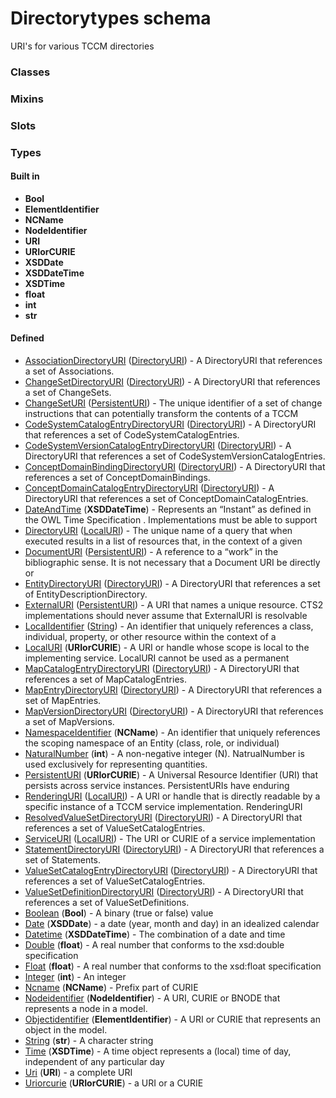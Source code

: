 
# Directorytypes schema


URI's for various TCCM directories


### Classes


### Mixins


### Slots


### Types


#### Built in

 * **Bool**
 * **ElementIdentifier**
 * **NCName**
 * **NodeIdentifier**
 * **URI**
 * **URIorCURIE**
 * **XSDDate**
 * **XSDDateTime**
 * **XSDTime**
 * **float**
 * **int**
 * **str**

#### Defined

 * [AssociationDirectoryURI](types/AssociationDirectoryURI.md)  ([DirectoryURI](types/DirectoryURI.md))  - A DirectoryURI that references a set of Associations.
 * [ChangeSetDirectoryURI](types/ChangeSetDirectoryURI.md)  ([DirectoryURI](types/DirectoryURI.md))  - A DirectoryURI that references a set of ChangeSets.
 * [ChangeSetURI](types/ChangeSetURI.md)  ([PersistentURI](types/PersistentURI.md))  - The unique identifier of a set of change instructions that can potentially transform the contents of a TCCM
 * [CodeSystemCatalogEntryDirectoryURI](types/CodeSystemCatalogEntryDirectoryURI.md)  ([DirectoryURI](types/DirectoryURI.md))  - A DirectoryURI that references a set of CodeSystemCatalogEntries.
 * [CodeSystemVersionCatalogEntryDirectoryURI](types/CodeSystemVersionCatalogEntryDirectoryURI.md)  ([DirectoryURI](types/DirectoryURI.md))  - A DirectoryURI that references a set of CodeSystemVersionCatalogEntries.
 * [ConceptDomainBindingDirectoryURI](types/ConceptDomainBindingDirectoryURI.md)  ([DirectoryURI](types/DirectoryURI.md))  - A DirectoryURI that references a set of ConceptDomainBindings.
 * [ConceptDomainCatalogEntryDirectoryURI](types/ConceptDomainCatalogEntryDirectoryURI.md)  ([DirectoryURI](types/DirectoryURI.md))  - A DirectoryURI that references a set of ConceptDomainCatalogEntries.
 * [DateAndTime](types/DateAndTime.md)  (**XSDDateTime**)  - Represents an “Instant” as defined in the OWL Time Specification . Implementations must be able to support
 * [DirectoryURI](types/DirectoryURI.md)  ([LocalURI](types/LocalURI.md))  - The unique name of a query that when executed results in a list of resources that, in the context of a given
 * [DocumentURI](types/DocumentURI.md)  ([PersistentURI](types/PersistentURI.md))  - A reference to a “work” in the bibliographic sense. It is not necessary that a Document URI be directly or
 * [EntityDirectoryURI](types/EntityDirectoryURI.md)  ([DirectoryURI](types/DirectoryURI.md))  - A DirectoryURI that references a set of EntityDescriptionDirectory.
 * [ExternalURI](types/ExternalURI.md)  ([PersistentURI](types/PersistentURI.md))  - A URI that names a unique resource. CTS2 implementations should never assume that ExternalURI is resolvable
 * [LocalIdentifier](types/LocalIdentifier.md)  ([String](types/String.md))  - An identifier that uniquely references a class, individual, property, or other resource within the context of a
 * [LocalURI](types/LocalURI.md)  (**URIorCURIE**)  - A URI or handle whose scope is local to the implementing service. LocalURI cannot be used as a permanent
 * [MapCatalogEntryDirectoryURI](types/MapCatalogEntryDirectoryURI.md)  ([DirectoryURI](types/DirectoryURI.md))  - A DirectoryURI that references a set of MapCatalogEntries.
 * [MapEntryDirectoryURI](types/MapEntryDirectoryURI.md)  ([DirectoryURI](types/DirectoryURI.md))  - A DirectoryURI that references a set of MapEntries.
 * [MapVersionDirectoryURI](types/MapVersionDirectoryURI.md)  ([DirectoryURI](types/DirectoryURI.md))  - A DirectoryURI that references a set of MapVersions.
 * [NamespaceIdentifier](types/NamespaceIdentifier.md)  (**NCName**)  - An identifier that uniquely references the scoping namespace of an Entity (class, role, or individual)
 * [NaturalNumber](types/NaturalNumber.md)  (**int**)  - A non-negative integer (N). NatrualNumber is used exclusively for representing quantities.
 * [PersistentURI](types/PersistentURI.md)  (**URIorCURIE**)  - A Universal Resource Identifier (URI) that persists across service instances. PersistentURIs have enduring
 * [RenderingURI](types/RenderingURI.md)  ([LocalURI](types/LocalURI.md))  - A URI or handle that is directly readable by a specific instance of a TCCM service implementation. RenderingURI
 * [ResolvedValueSetDirectoryURI](types/ResolvedValueSetDirectoryURI.md)  ([DirectoryURI](types/DirectoryURI.md))  - A DirectoryURI that references a set of ValueSetCatalogEntries.
 * [ServiceURI](types/ServiceURI.md)  ([LocalURI](types/LocalURI.md))  - The URI or CURIE of a service implementation
 * [StatementDirectoryURI](types/StatementDirectoryURI.md)  ([DirectoryURI](types/DirectoryURI.md))  - A DirectoryURI that references a set of Statements.
 * [ValueSetCatalogEntryDirectoryURI](types/ValueSetCatalogEntryDirectoryURI.md)  ([DirectoryURI](types/DirectoryURI.md))  - A DirectoryURI that references a set of ValueSetCatalogEntries.
 * [ValueSetDefinitionDirectoryURI](types/ValueSetDefinitionDirectoryURI.md)  ([DirectoryURI](types/DirectoryURI.md))  - A DirectoryURI that references a set of ValueSetDefinitions.
 * [Boolean](types/Boolean.md)  (**Bool**)  - A binary (true or false) value
 * [Date](types/Date.md)  (**XSDDate**)  - a date (year, month and day) in an idealized calendar
 * [Datetime](types/Datetime.md)  (**XSDDateTime**)  - The combination of a date and time
 * [Double](types/Double.md)  (**float**)  - A real number that conforms to the xsd:double specification
 * [Float](types/Float.md)  (**float**)  - A real number that conforms to the xsd:float specification
 * [Integer](types/Integer.md)  (**int**)  - An integer
 * [Ncname](types/Ncname.md)  (**NCName**)  - Prefix part of CURIE
 * [Nodeidentifier](types/Nodeidentifier.md)  (**NodeIdentifier**)  - A URI, CURIE or BNODE that represents a node in a model.
 * [Objectidentifier](types/Objectidentifier.md)  (**ElementIdentifier**)  - A URI or CURIE that represents an object in the model.
 * [String](types/String.md)  (**str**)  - A character string
 * [Time](types/Time.md)  (**XSDTime**)  - A time object represents a (local) time of day, independent of any particular day
 * [Uri](types/Uri.md)  (**URI**)  - a complete URI
 * [Uriorcurie](types/Uriorcurie.md)  (**URIorCURIE**)  - a URI or a CURIE
